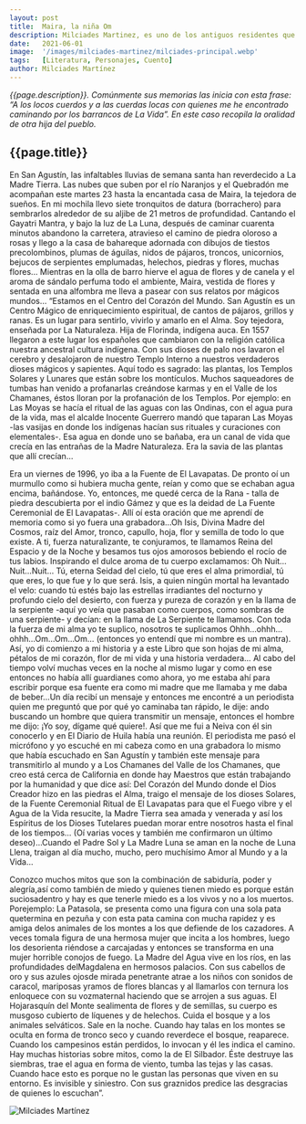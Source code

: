 ```yaml
---
layout: post
title:  Maira, la niña Om
description: Milciades Martinez, es uno de los antiguos residentes que hace tiempo llegó de otras partes de Colombia a San Agustín. Es recopilador de historias y sueños; y creador de la famosa “Chiva Galáctica”.
date:   2021-06-01
image:  '/images/milciades-martinez/milciades-principal.webp'
tags:   [Literatura, Personajes, Cuento]
author: Milciades Martínez
---
```

*{{page.description}}. Comúnmente sus memorias las inicia con esta frase: “A los locos cuerdos y a las cuerdas locas con quienes me he encontrado caminando por los barrancos de La Vida”. En este caso recopila la oralidad de otra hija del pueblo.*

## {{page.title}}

En San Agustín, las infaltables lluvias de semana santa han reverdecido a La Madre Tierra. Las nubes que suben por el río Naranjos y el Quebradón me acompañan este martes 23 hasta la encantada casa de Maira, la tejedora de sueños. En mi mochila llevo siete tronquitos de datura (borrachero) para sembrarlos alrededor de su aljibe de 21 metros de profundidad. Cantando el Gayatri Mantra, y bajo la luz de La Luna, después de caminar cuarenta minutos abandono la carretera, atravieso el camino de piedra oloroso a rosas y llego a la casa de bahareque adornada con dibujos de tiestos precolombinos, plumas de águilas, nidos de pájaros, troncos, unicornios, bejucos de serpientes emplumadas, helechos, piedras y flores, muchas flores… Mientras en la olla de barro hierve el agua de flores y de canela y el aroma de sándalo perfuma todo el ambiente, Maira, vestida de flores y sentada en una alfombra me lleva a pasear con sus relatos por mágicos mundos… “Estamos en el Centro del Corazón del Mundo. San Agustín es un Centro Mágico de enriquecimiento espiritual, de cantos de pájaros, grillos y ranas. Es un lugar para sentirlo, vivirlo y amarlo en el Alma. Soy tejedora, enseñada por La Naturaleza. Hija de Florinda, indígena auca. En 1557 llegaron a este lugar los españoles que cambiaron con la religión católica nuestra ancestral cultura indígena. Con sus dioses de palo nos lavaron el cerebro y desalojaron de nuestro Templo Interno a nuestros verdaderos dioses mágicos y sapientes. Aquí todo es sagrado: las plantas, los Templos Solares y Lunares que están sobre los montículos. Muchos saqueadores de tumbas han venido a profanarlas creándose karmas y en el Valle de los Chamanes, éstos lloran por la profanación de los Templos. Por ejemplo: en Las Moyas se hacía el ritual de las aguas con las Ondinas, con el agua pura de la vida, mas el alcalde Inocente Guerrero mandó que taparan Las Moyas -las vasijas en donde los indígenas hacían sus rituales y curaciones con elementales-. Esa agua en donde uno se bañaba, era un canal de vida que crecía en las entrañas de la Madre Naturaleza. Era la savia de las plantas que allí crecían…

Era un viernes de 1996, yo iba a la Fuente de El Lavapatas. De pronto oí un murmullo como si hubiera mucha gente, reían y como que se echaban agua encima, bañándose. Yo, entonces, me quedé cerca de la Rana - talla de piedra descubierta por el indio Gámez y que es la deidad de La Fuente Ceremonial de El Lavapatas-. Allí oí esta oración que me aprendí de memoria como si yo fuera una grabadora…Oh Isis, Divina Madre del Cosmos, raíz del Amor, tronco, capullo, hoja, flor y semilla de todo lo que existe. A ti, fuerza naturalizante, te conjuramos, te llamamos Reina del Espacio y de la Noche y  besamos tus ojos amorosos bebiendo el rocío de tus labios. Inspirando el dulce aroma de tu cuerpo exclamamos: Oh Nuit… Nuit…Nuit… Tú, eterna Seidad del cielo, tú que eres el alma primordial, tú que eres, lo que fue y lo que será. Isis, a quien ningún mortal ha levantado el velo: cuando tú estés bajo las estrellas irradiantes del nocturno y profundo cielo del desierto, con fuerza y pureza de corazón y en la llama de la serpiente -aquí yo veía que pasaban como cuerpos, como sombras de una serpiente- y decían: en la llama de La Serpiente te llamamos. Con toda la fuerza de mi alma yo te suplico, nosotros te suplicamos Ohhh…ohhh…ohhh…Om…Om…Om… (entonces yo entendí que mi nombre es un mantra). Así, yo di comienzo a mi historia y a este Libro que son hojas de mi alma, pétalos de mi corazón, flor de mi vida y una historia verdadera… Al cabo del tiempo volví muchas veces en la noche al mismo lugar y como en ese entonces no había allí guardianes como ahora, yo me estaba ahí para escribir porque esa fuente era como mi madre que me llamaba y me daba de beber…Un día recibí un mensaje y entonces me encontré a un periodista quien me preguntó que por qué yo caminaba tan rápido, le dije: ando buscando un hombre que quiera transmitir un mensaje, entonces el hombre me dijo: ¡Yo soy, dígame qué quiere!. Así que me fui a Neiva con él sin conocerlo y en El Diario de Huila había una reunión. El periodista me pasó el micrófono y yo escuché en mi cabeza como en una grabadora lo mismo que había escuchado en San Agustín y también este mensaje para transmitirlo al mundo y a Los Chamanes del Valle de los Chamanes, que creo está cerca de California en donde hay Maestros que están trabajando por la humanidad y que dice así: Del Corazón del Mundo donde el Dios Creador hizo en las piedras el Alma, traigo el mensaje de los dioses Solares, de la Fuente Ceremonial Ritual de El Lavapatas para que el Fuego vibre y el Agua de la Vida resucite, la Madre Tierra sea amada y venerada y así los Espíritus de los Dioses Tutelares puedan morar entre nosotros hasta el final de los tiempos… (Oí varias voces y también me confirmaron un último deseo)…Cuando el Padre Sol y La Madre Luna se aman en la noche de Luna Llena, traigan al día mucho, mucho, pero muchísimo Amor al Mundo y a la Vida…

Conozco muchos mitos que son la combinación de sabiduría, poder y alegría,así como también de miedo y quienes tienen miedo es porque están suciosadentro y hay es que tenerle miedo es a los vivos y no a los muertos. Porejemplo: La Patasola, se presenta como una figura con una sola pata quetermina en pezuña y con esta pata camina con mucha rapidez y es amiga delos animales de los montes a los que defiende de los cazadores. A veces tomala figura de una hermosa mujer que incita a los hombres, luego los desorienta riéndose a carcajadas y entonces se transforma en una mujer horrible conojos de fuego. La Madre del Agua vive en los ríos, en las profundidades delMagdalena en hermosos palacios. Con sus cabellos de oro y sus azules ojosde mirada penetrante atrae a los niños con sonidos de caracol, mariposas yramos de flores blancas y al llamarlos con ternura los enloquece con su vozmaternal haciendo que se arrojen a sus aguas. El Hojarasquín del Monte sealimenta de flores y de semillas, su cuerpo es musgoso cubierto de líquenes y de helechos. Cuida el bosque y a los animales selváticos. Sale en la noche. Cuando hay talas en los montes se oculta en forma de tronco seco y cuando reverdece el bosque, reaparece. Cuando los campesinos están perdidos, lo invocan y él les indica el camino. Hay muchas historias sobre mitos, como la de El Silbador. Éste destruye las siembras, trae el agua en forma de viento, tumba las tejas y las casas. Cuando hace esto es porque no le gustan las personas que viven en su entorno. Es invisible y siniestro. Con sus graznidos predice las desgracias de quienes lo escuchan”.

![Milciades Martínez]({{site.baseurl}}/images/milciades-martinez/milciades-martinez.webp)
